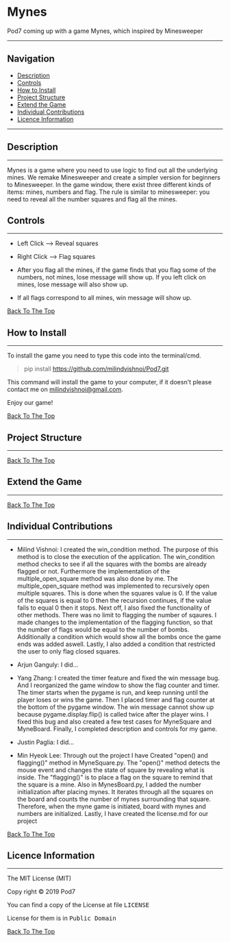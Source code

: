 # Mynes
Pod7 coming up with a game Mynes, which inspired by Minesweeper 

---

## Navigation
- [Description](#description)
- [Controls](#controls)
- [How to Install](#how-to-install)
- [Project Structure](#structure)
- [Extend the Game](#extend-the-game)
- [Individual Contributions](#individual-contributions)
- [Licence Information](#licence-information)
---
## <a name="description"></a>Description
---
Mynes is a game where you need to use logic to find out all the underlying mines. We remake Minesweeper and create a simpler version for beginners to Minesweeper. In the game window, there exist three different kinds of items: mines, numbers and flag. The rule is similar to minesweeper: you need to reveal all the number squares and flag all the mines. 

## <a name="controls"></a>Controls
---
* Left Click --> Reveal squares

* Right Click --> Flag squares

* After you flag all the mines, if the game finds that you flag some of the numbers, not mines, lose message will show up. If you left click on mines, lose message will also show up.

* If all flags correspond to all mines, win message will show up. 


[Back To The Top](#Mynes)
## <a name="how-to-install"></a> How to Install
---
To install the game you need to type this code into the terminal/cmd.

> pip install https://github.com/milindvishnoi/Pod7.git

This command will install the game to your computer, if it doesn't please contact me on milindvishnoi@gmail.com. 

Enjoy our game!

[Back To The Top](#Mynes)
## <a name="structure"></a> Project Structure
---

[Back To The Top](#Mynes)
## <a name="extend-the-game"></a>Extend the Game
---

[Back To The Top](#Mynes)
## <a name="individual-contributions"></a>Individual Contributions
---
* Milind Vishnoi: 
I created the win_condition method. The purpose of this method is to close the execution of the application. The win_condition method checks to see if all the squares with the bombs are already flagged or not. Furthermore the  implementation of the multiple_open_square method was also done by me. The multiple_open_square method was implemented to recursively open multiple squares. This is done when the squares value is 0. If the value of the squares is equal to 0 then the recursion continues, if the value fails to equal 0 then it stops. 
Next off, I also fixed the functionality of other methods. There was no limit to flagging the number of sqaures. I made changes to the implementation of the flagging function, so that the number of flags would be equal to the number of bombs. Additionally a condition which would show all the bombs once the game ends was added aswell. Lastly, I also added a condition that restricted the user to only flag closed squares. 

* Arjun Ganguly: 
I did...

* Yang Zhang: 
I created the timer feature and fixed the win message bug. And I reorganized the game window to show the flag counter and timer. The timer starts when the pygame is run, and keep running until the player loses or wins the game. Then I placed timer and flag counter at the bottom of the pygame window. The win message cannot show up because pygame.display.flip() is called twice after the player wins. I fixed this bug and also created a few test cases for MyneSquare and MyneBoard. Finally, I completed description and controls for my game.

* Justin Paglia: 
I did...

* Min Hyeok Lee: 
Through out the project I have Created "open() and flagging()" method in MyneSquare.py. The "open()" method detects the mouse event and changes the state of square by revealing what is inside. The "flagging()" is to place a flag on the square to remind that the square is a mine. Also in MynesBoard.py, I added the number initialization after placing mynes. It iterates through all the squares on the board and counts the number of mynes surrounding that square. Therefore, when the myne game is initiated, board with mynes and numbers are initialized. Lastly, I have created the license.md for our project


[Back To The Top](#Mynes)
## <a name="licence-information"></a>Licence Information
---
The MIT License (MIT)

Copy right © 2019 Pod7

You can find a copy of the License at file <tt>LICENSE</tt>

License for them is in <tt>Public Domain</tt>

[Back To The Top](#Mynes)
